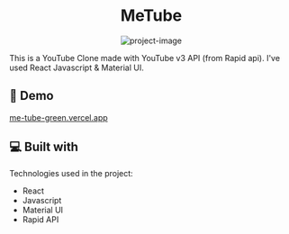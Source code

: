 <h1 align="center" id="title">MeTube</h1>

<p align="center"><img src="https://socialify.git.ci/The-EleetCoder/MeTube/image?language=1&amp;owner=1&amp;name=1&amp;stargazers=1&amp;theme=Light" alt="project-image"></p>

<p id="description">This is a YouTube Clone made with YouTube v3 API (from Rapid api). I've used React Javascript &amp; Material UI.</p>

<h2>🚀 Demo</h2>

[me-tube-green.vercel.app](me-tube-green.vercel.app)

  
  
<h2>💻 Built with</h2>

Technologies used in the project:

*   React
*   Javascript
*   Material UI
*   Rapid API
